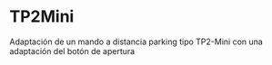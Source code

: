 # TP2Mini
Adaptación de un mando a distancia parking tipo TP2-Mini con una adaptación del botón de apertura
